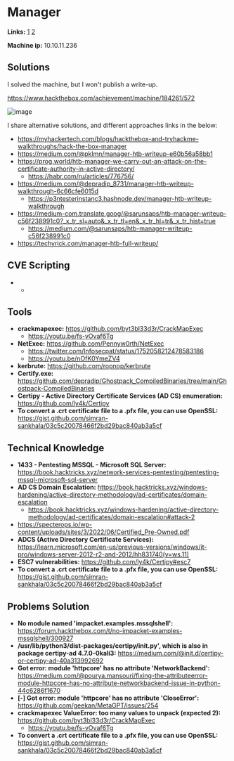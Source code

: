 # Manager

**Links:** [1](https://www.hackthebox.com/machines/Manager)  [2](https://app.hackthebox.com/machines/Manager)

**Machine ip:** 10.10.11.236


## Solutions
I solved the machine, but I won't publish a write-up. 

https://www.hackthebox.com/achievement/machine/184261/572

![image](https://github.com/h4md153v63n/CTFs/assets/5091265/0353ad6d-96fe-4a83-ba6f-f716a337af9a)

I share alternative solutions, and different approaches links in the below:
+ https://myhackertech.com/blogs/hackthebox-and-tryhackme-walkthroughs/hack-the-box-manager
+ https://medium.com/@pklmn/manager-htb-writeup-e60b56a58bb1
+ https://prog.world/htb-manager-we-carry-out-an-attack-on-the-certificate-authority-in-active-directory/
  + https://habr.com/ru/articles/776756/
+ https://medium.com/@depradip_8731/manager-htb-writeup-walkthrough-6c66cfe6015d
  + https://p3ntesterinstanc3.hashnode.dev/manager-htb-writeup-walkthrough
+ https://medium-com.translate.goog/@sarunsaps/htb-manager-writeup-c56f238991c0?_x_tr_sl=auto&_x_tr_tl=en&_x_tr_hl=tr&_x_tr_hist=true
  + https://medium.com/@sarunsaps/htb-manager-writeup-c56f238991c0
+ https://techyrick.com/manager-htb-full-writeup/


## CVE Scripting
+ -


## Tools
+ **crackmapexec:** https://github.com/byt3bl33d3r/CrackMapExec
  + https://youtu.be/fs-vOvaf6Tg
+ **NetExec:** https://github.com/Pennyw0rth/NetExec
  + https://twitter.com/Infosecpat/status/1752058212478583186
  + https://youtu.be/nOfK0YmeZV4
+ **kerbrute:** https://github.com/ropnop/kerbrute
+ **Certify.exe:** https://github.com/depradip/Ghostpack_CompiledBinaries/tree/main/Ghostpack-CompiledBinaries
+ **Certipy - Active Directory Certificate Services (AD CS) enumeration:** https://github.com/ly4k/Certipy
+ **To convert a .crt certificate file to a .pfx file, you can use OpenSSL:** https://gist.github.com/simran-sankhala/03c5c20078466f2bd29bac840ab3a5cf


## Technical Knowledge
+ **1433 - Pentesting MSSQL - Microsoft SQL Server:** https://book.hacktricks.xyz/network-services-pentesting/pentesting-mssql-microsoft-sql-server
+ **AD CS Domain Escalation:** https://book.hacktricks.xyz/windows-hardening/active-directory-methodology/ad-certificates/domain-escalation
  + https://book.hacktricks.xyz/windows-hardening/active-directory-methodology/ad-certificates/domain-escalation#attack-2
+ https://specterops.io/wp-content/uploads/sites/3/2022/06/Certified_Pre-Owned.pdf
+ **ADCS (Active Directory Certificate Services):** https://learn.microsoft.com/en-us/previous-versions/windows/it-pro/windows-server-2012-r2-and-2012/hh831740(v=ws.11)
+ **ESC7 vulnerabilities:** https://github.com/ly4k/Certipy#esc7
+ **To convert a .crt certificate file to a .pfx file, you can use OpenSSL:** https://gist.github.com/simran-sankhala/03c5c20078466f2bd29bac840ab3a5cf


## Problems Solution
+ **No module named 'impacket.examples.mssqlshell':** https://forum.hackthebox.com/t/no-impacket-examples-mssqlshell/300927
+ **/usr/lib/python3/dist-packages/certipy/__init__.py', which is also in package certipy-ad 4.7.0-0kali3:** https://medium.com/@init.d/certipy-or-certipy-ad-40a313992692
+ **Got error: module 'httpcore' has no attribute 'NetworkBackend':** https://medium.com/@pourya.mansouri/fixing-the-attributeerror-module-httpcore-has-no-attribute-networkbackend-issue-in-python-44c6286f1670
+ **[-] Got error: module 'httpcore' has no attribute 'CloseError':** https://github.com/geekan/MetaGPT/issues/254
+ **crackmapexec ValueError: too many values to unpack (expected 2):** https://github.com/byt3bl33d3r/CrackMapExec
  + https://youtu.be/fs-vOvaf6Tg
+ **To convert a .crt certificate file to a .pfx file, you can use OpenSSL:** https://gist.github.com/simran-sankhala/03c5c20078466f2bd29bac840ab3a5cf
  
